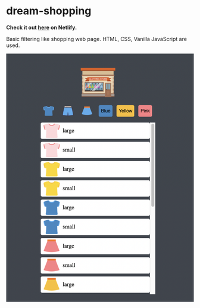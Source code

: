 # dream-shopping

<b>Check it out [here](https://stupefied-wozniak-40bad0.netlify.app) on Netlify.</b>

Basic filtering like shopping web page.
HTML, CSS, Vanilla JavaScript are used.

![demo](mock.png)
